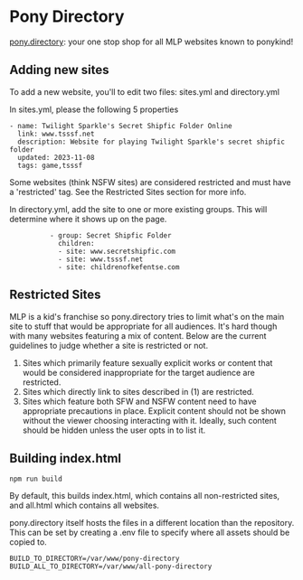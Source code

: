# Pony Directory #

[pony.directory](https://pony.directory): your one stop shop for all MLP websites known to ponykind!

## Adding new sites ##
To add a new website, you'll to edit two files: sites.yml and directory.yml 

In sites.yml, please the following 5 properties 

```
- name: Twilight Sparkle's Secret Shipfic Folder Online
  link: www.tsssf.net
  description: Website for playing Twilight Sparkle's secret shipfic folder
  updated: 2023-11-08
  tags: game,tsssf
```

Some websites (think NSFW sites) are considered restricted and must have a 'restricted' tag. See the Restricted Sites section for more info.

In directory.yml, add the site to one or more existing groups. This will determine where it shows up on the page.

```
          - group: Secret Shipfic Folder
            children:              
            - site: www.secretshipfic.com
            - site: www.tsssf.net
            - site: childrenofkefentse.com
```


## Restricted Sites ##

MLP is a kid's franchise so pony.directory tries to limit what's on the main site to stuff that would be 
appropriate for all audiences. It's hard though with many websites featuring a mix of content. Below
are the current guidelines to judge whether a site is restricted or not. 

1. Sites which primarily feature sexually explicit works or content that would be considered inappropriate for the target audience are restricted.
2. Sites which directly link to sites described in (1) are restricted.
3. Sites which feature both SFW and NSFW content need to have appropriate precautions in place. Explicit content should not be shown without the viewer choosing interacting with it. Ideally, such content should be hidden unless the user opts in to list it.


## Building index.html ##
`npm run build`

By default, this builds index.html, which contains all non-restricted sites, and all.html which contains all websites.

pony.directory itself hosts the files in a different location than the repository. This can be set by creating a .env file to specify
where all assets should be copied to. 

```
BUILD_TO_DIRECTORY=/var/www/pony-directory
BUILD_ALL_TO_DIRECTORY=/var/www/all-pony-directory
```